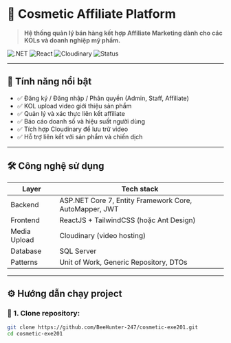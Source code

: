 
# 🧴 Cosmetic Affiliate Platform

> **Hệ thống quản lý bán hàng kết hợp Affiliate Marketing dành cho các KOLs và doanh nghiệp mỹ phẩm.**

![.NET](https://img.shields.io/badge/Backend-.NET%207-blue)
![React](https://img.shields.io/badge/Frontend-ReactJS-blue)
![Cloudinary](https://img.shields.io/badge/Media-Cloudinary-orange)
![Status](https://img.shields.io/badge/Status-Developing-yellow)

---

## 🌟 Tính năng nổi bật

- ✅ Đăng ký / Đăng nhập / Phân quyền (Admin, Staff, Affiliate)
- ✅ KOL upload video giới thiệu sản phẩm
- ✅ Quản lý và xác thực liên kết affiliate
- ✅ Báo cáo doanh số và hiệu suất người dùng
- ✅ Tích hợp Cloudinary để lưu trữ video
- ✅ Hỗ trợ liên kết với sản phẩm và chiến dịch

---

## 🛠️ Công nghệ sử dụng

| Layer | Tech stack |
|-------|------------|
| Backend | ASP.NET Core 7, Entity Framework Core, AutoMapper, JWT |
| Frontend | ReactJS + TailwindCSS (hoặc Ant Design) |
| Media Upload | Cloudinary (video hosting) |
| Database | SQL Server |
| Patterns | Unit of Work, Generic Repository, DTOs |

---

## ⚙️ Hướng dẫn chạy project

### 🧪 1. Clone repository:

```bash
git clone https://github.com/BeeHunter-247/cosmetic-exe201.git
cd cosmetic-exe201
